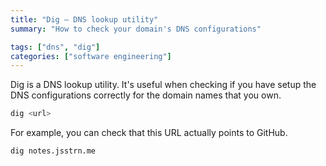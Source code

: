 ```yaml
---
title: "Dig – DNS lookup utility"
summary: "How to check your domain's DNS configurations"

tags: ["dns", "dig"]
categories: ["software engineering"]
---
```


Dig is a DNS lookup utility. It's useful when checking if you have setup the DNS configurations correctly for the domain names that you own.

```sh
dig <url>
```

For example, you can check that this URL actually points to GitHub.

```
dig notes.jsstrn.me
```

